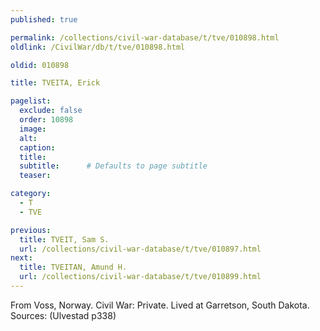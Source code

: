 ```yaml
---
published: true

permalink: /collections/civil-war-database/t/tve/010898.html
oldlink: /CivilWar/db/t/tve/010898.html

oldid: 010898

title: TVEITA, Erick

pagelist:
  exclude: false
  order: 10898
  image: 
  alt:
  caption:
  title:
  subtitle:      # Defaults to page subtitle
  teaser:

category: 
  - T 
  - TVE

previous:
  title: TVEIT, Sam S.
  url: /collections/civil-war-database/t/tve/010897.html  
next:
  title: TVEITAN, Amund H.
  url: /collections/civil-war-database/t/tve/010899.html   
---
```

From Voss, Norway. Civil War: Private. Lived at Garretson, South Dakota. Sources: (Ulvestad p338)